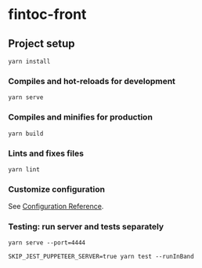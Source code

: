 # fintoc-front

## Project setup
```
yarn install
```

### Compiles and hot-reloads for development
```
yarn serve
```

### Compiles and minifies for production
```
yarn build
```

### Lints and fixes files
```
yarn lint
```

### Customize configuration
See [Configuration Reference](https://cli.vuejs.org/config/).

### Testing: run server and tests separately
```
yarn serve --port=4444
```

```
SKIP_JEST_PUPPETEER_SERVER=true yarn test --runInBand
```
